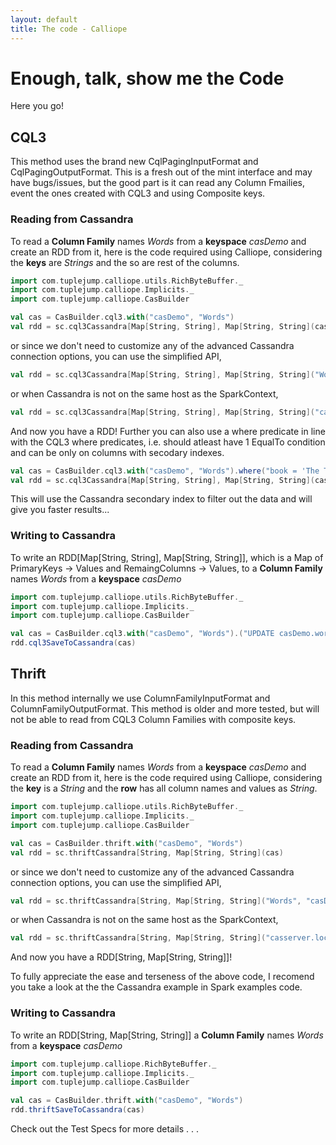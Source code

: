 ```yaml
---
layout: default
title: The code - Calliope
---
```


# Enough, talk, show me the Code

Here you go!

## CQL3
This method uses the brand new CqlPagingInputFormat and CqlPagingOutputFormat. This is a fresh out of the mint interface and may have bugs/issues, but the good part is it can read any Column Fmailies, event the ones created with CQL3 and using Composite keys.

### Reading from Cassandra 

To read a **Column Family** names *Words* from a **keyspace** *casDemo* and create an RDD from it, here is the code required using Calliope, considering the **keys** are *Strings* and the so are rest of the columns.

```scala
import com.tuplejump.calliope.utils.RichByteBuffer._
import com.tuplejump.calliope.Implicits._
import com.tuplejump.calliope.CasBuilder

val cas = CasBuilder.cql3.with("casDemo", "Words")
val rdd = sc.cql3Cassandra[Map[String, String], Map[String, String](cas)

```

or since we don't need to customize any of the advanced Cassandra connection options, you can use the simplified API,
```scala
val rdd = sc.cql3Cassandra[Map[String, String], Map[String, String]("Words", "casDemo")
```
or when Cassandra is not on the same host as the SparkContext,

```scala
val rdd = sc.cql3Cassandra[Map[String, String], Map[String, String]("casserver.local", "9160", Words", "casDemo")
```

And now you have a RDD! Further you can also use a where predicate in line with the CQL3 where predicates, i.e. should atleast have 1 EqualTo condition and can be only on columns with secodary indexes.

```scala
val cas = CasBuilder.cql3.with("casDemo", "Words").where("book = 'The Three Musketeers'")
val rdd = sc.cql3Cassandra[Map[String, String], Map[String, String](cas)
```
This will use the Cassandra secondary index to filter out the data and will give you faster results...


### Writing to Cassandra
To write an RDD[Map[String, String], Map[String, String]], which is a Map of PrimaryKeys -> Values and RemaingColumns -> Values, to a **Column Family** names *Words* from a **keyspace** *casDemo*

```scala
import com.tuplejump.calliope.utils.RichByteBuffer._
import com.tuplejump.calliope.Implicits._
import com.tuplejump.calliope.CasBuilder

val cas = CasBuilder.cql3.with("casDemo", "Words").("UPDATE casDemo.words set book_name = ?, book_content = ? where book_id = ?")
rdd.cql3SaveToCassandra(cas)
```

## Thrift 
In this method internally we use ColumnFamilyInputFormat and ColumnFamilyOutputFormat. This method is older and more tested, but will not be able to read from CQL3 Column Families with composite keys.

### Reading from Cassandra 

To read a **Column Family** names *Words* from a **keyspace** *casDemo* and create an RDD from it, here is the code required using Calliope, considering the **key** is a *String* and the **row** has all column names and values as *String*.

```scala
import com.tuplejump.calliope.utils.RichByteBuffer._
import com.tuplejump.calliope.Implicits._
import com.tuplejump.calliope.CasBuilder

val cas = CasBuilder.thrift.with("casDemo", "Words")
val rdd = sc.thriftCassandra[String, Map[String, String](cas)

```

or since we don't need to customize any of the advanced Cassandra connection options, you can use the simplified API,
```scala
val rdd = sc.thriftCassandra[String, Map[String, String]("Words", "casDemo")
```
or when Cassandra is not on the same host as the SparkContext,

```scala
val rdd = sc.thriftCassandra[String, Map[String, String]("casserver.local", "9160", Words", "casDemo")
```

And now you have a RDD[String, Map[String, String]]!

To fully appreciate the ease and terseness of the above code, I recomend you take a look at the the Cassandra example in Spark examples code.



### Writing to Cassandra
To write an RDD[String, Map[String, String]] a **Column Family** names *Words* from a **keyspace** *casDemo* 

```scala
import com.tuplejump.calliope.RichByteBuffer._
import com.tuplejump.calliope.Implicits._
import com.tuplejump.calliope.CasBuilder

val cas = CasBuilder.thrift.with("casDemo", "Words")
rdd.thriftSaveToCassandra(cas)
```

Check out the Test Specs for more details . . .
